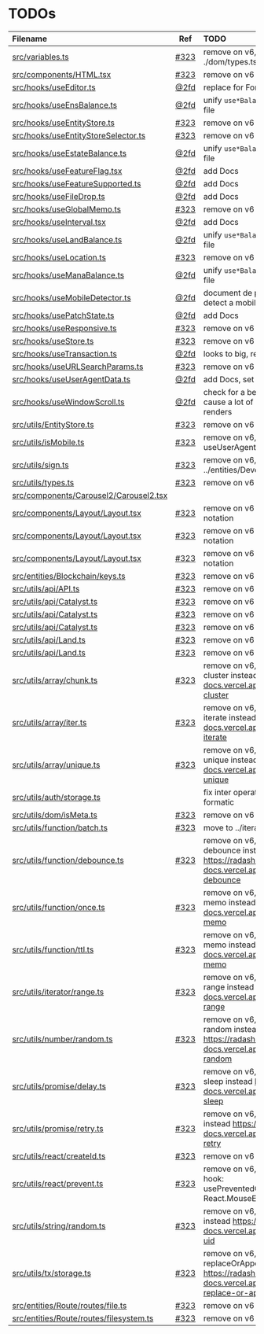 # TODOs

| Filename                                                                              |                                  Ref                                   | TODO                                                                                                         |
| :------------------------------------------------------------------------------------ | :--------------------------------------------------------------------: | :----------------------------------------------------------------------------------------------------------- |
| [src/variables.ts](src/variables.ts#L1)                                               | [#323](https://github.com/decentraland/decentraland-gatsby/issues/323) | remove on v6, move to ./dom/types.ts                                                                         |
| [src/components/HTML.tsx](src/components/HTML.tsx#L1)                                 | [#323](https://github.com/decentraland/decentraland-gatsby/issues/323) | remove on v6                                                                                                 |
| [src/hooks/useEditor.ts](src/hooks/useEditor.ts#L1)                                   |                     [@2fd](https://github.com/2fd)                     | replace for Formick on v6                                                                                    |
| [src/hooks/useEnsBalance.ts](src/hooks/useEnsBalance.ts#L1)                           |                     [@2fd](https://github.com/2fd)                     | unify `use*Balance` on a single file                                                                         |
| [src/hooks/useEntityStore.ts](src/hooks/useEntityStore.ts#L1)                         | [#323](https://github.com/decentraland/decentraland-gatsby/issues/323) | remove on v6                                                                                                 |
| [src/hooks/useEntityStoreSelector.ts](src/hooks/useEntityStoreSelector.ts#L1)         | [#323](https://github.com/decentraland/decentraland-gatsby/issues/323) | remove on v6                                                                                                 |
| [src/hooks/useEstateBalance.ts](src/hooks/useEstateBalance.ts#L1)                     |                     [@2fd](https://github.com/2fd)                     | unify `use*Balance` on a single file                                                                         |
| [src/hooks/useFeatureFlag.tsx](src/hooks/useFeatureFlag.tsx#L1)                       |                     [@2fd](https://github.com/2fd)                     | add Docs                                                                                                     |
| [src/hooks/useFeatureSupported.ts](src/hooks/useFeatureSupported.ts#L1)               |                     [@2fd](https://github.com/2fd)                     | add Docs                                                                                                     |
| [src/hooks/useFileDrop.ts](src/hooks/useFileDrop.ts#L1)                               |                     [@2fd](https://github.com/2fd)                     | add Docs                                                                                                     |
| [src/hooks/useGlobalMemo.ts](src/hooks/useGlobalMemo.ts#L1)                           | [#323](https://github.com/decentraland/decentraland-gatsby/issues/323) | remove on v6                                                                                                 |
| [src/hooks/useInterval.tsx](src/hooks/useInterval.tsx#L1)                             |                     [@2fd](https://github.com/2fd)                     | add Docs                                                                                                     |
| [src/hooks/useLandBalance.ts](src/hooks/useLandBalance.ts#L1)                         |                     [@2fd](https://github.com/2fd)                     | unify `use*Balance` on a single file                                                                         |
| [src/hooks/useLocation.ts](src/hooks/useLocation.ts#L1)                               | [#323](https://github.com/decentraland/decentraland-gatsby/issues/323) | remove on v6                                                                                                 |
| [src/hooks/useManaBalance.ts](src/hooks/useManaBalance.ts#L1)                         |                     [@2fd](https://github.com/2fd)                     | unify `use*Balance` on a single file                                                                         |
| [src/hooks/useMobileDetector.ts](src/hooks/useMobileDetector.ts#L1)                   |                     [@2fd](https://github.com/2fd)                     | document de proper way to detect a mobile device                                                             |
| [src/hooks/usePatchState.ts](src/hooks/usePatchState.ts#L1)                           |                     [@2fd](https://github.com/2fd)                     | add Docs                                                                                                     |
| [src/hooks/useResponsive.ts](src/hooks/useResponsive.ts#L1)                           | [#323](https://github.com/decentraland/decentraland-gatsby/issues/323) | remove on v6                                                                                                 |
| [src/hooks/useStore.ts](src/hooks/useStore.ts#L1)                                     | [#323](https://github.com/decentraland/decentraland-gatsby/issues/323) | remove on v6                                                                                                 |
| [src/hooks/useTransaction.ts](src/hooks/useTransaction.ts#L1)                         |                     [@2fd](https://github.com/2fd)                     | looks to big, refactor?                                                                                      |
| [src/hooks/useURLSearchParams.ts](src/hooks/useURLSearchParams.ts#L1)                 | [#323](https://github.com/decentraland/decentraland-gatsby/issues/323) | remove on v6                                                                                                 |
| [src/hooks/useUserAgentData.ts](src/hooks/useUserAgentData.ts#L1)                     |                     [@2fd](https://github.com/2fd)                     | add Docs, set as good practice                                                                               |
| [src/hooks/useWindowScroll.ts](src/hooks/useWindowScroll.ts#L1)                       |                     [@2fd](https://github.com/2fd)                     | check for a better options, may cause a lot of unnecessary re renders                                        |
| [src/utils/EntityStore.ts](src/utils/EntityStore.ts#L1)                               | [#323](https://github.com/decentraland/decentraland-gatsby/issues/323) | remove on v6                                                                                                 |
| [src/utils/isMobile.ts](src/utils/isMobile.ts#L1)                                     | [#323](https://github.com/decentraland/decentraland-gatsby/issues/323) | remove on v6, use hook useUserAgentData                                                                      |
| [src/utils/sign.ts](src/utils/sign.ts#L1)                                             | [#323](https://github.com/decentraland/decentraland-gatsby/issues/323) | remove on v6, move it to ../entities/Development                                                             |
| [src/utils/types.ts](src/utils/types.ts#L1)                                           | [#323](https://github.com/decentraland/decentraland-gatsby/issues/323) | remove on v6                                                                                                 |
| [src/components/Carousel2/Carousel2.tsx](src/components/Carousel2/Carousel2.tsx#L23)  |                                                                        |                                                                                                              |
| [src/components/Layout/Layout.tsx](src/components/Layout/Layout.tsx#L125)             | [#323](https://github.com/decentraland/decentraland-gatsby/issues/323) | remove on v6 use bem notation                                                                                |
| [src/components/Layout/Layout.tsx](src/components/Layout/Layout.tsx#L138)             | [#323](https://github.com/decentraland/decentraland-gatsby/issues/323) | remove on v6 use bem notation                                                                                |
| [src/components/Layout/Layout.tsx](src/components/Layout/Layout.tsx#L168)             | [#323](https://github.com/decentraland/decentraland-gatsby/issues/323) | remove on v6 use bem notation                                                                                |
| [src/entities/Blockchain/keys.ts](src/entities/Blockchain/keys.ts#L1)                 | [#323](https://github.com/decentraland/decentraland-gatsby/issues/323) | remove on v6                                                                                                 |
| [src/utils/api/API.ts](src/utils/api/API.ts#L17)                                      | [#323](https://github.com/decentraland/decentraland-gatsby/issues/323) | remove on v6                                                                                                 |
| [src/utils/api/Catalyst.ts](src/utils/api/Catalyst.ts#L66)                            | [#323](https://github.com/decentraland/decentraland-gatsby/issues/323) | remove on v6                                                                                                 |
| [src/utils/api/Catalyst.ts](src/utils/api/Catalyst.ts#L78)                            | [#323](https://github.com/decentraland/decentraland-gatsby/issues/323) | remove on v6                                                                                                 |
| [src/utils/api/Catalyst.ts](src/utils/api/Catalyst.ts#L120)                           | [#323](https://github.com/decentraland/decentraland-gatsby/issues/323) | remove on v6                                                                                                 |
| [src/utils/api/Land.ts](src/utils/api/Land.ts#L103)                                   | [#323](https://github.com/decentraland/decentraland-gatsby/issues/323) | remove on v6                                                                                                 |
| [src/utils/api/Land.ts](src/utils/api/Land.ts#L115)                                   | [#323](https://github.com/decentraland/decentraland-gatsby/issues/323) | remove on v6                                                                                                 |
| [src/utils/array/chunk.ts](src/utils/array/chunk.ts#L1)                               | [#323](https://github.com/decentraland/decentraland-gatsby/issues/323) | remove on v6, use radash cluster instead https://radash-docs.vercel.app/docs/array-cluster                   |
| [src/utils/array/iter.ts](src/utils/array/iter.ts#L1)                                 | [#323](https://github.com/decentraland/decentraland-gatsby/issues/323) | remove on v6, use radash iterate instead https://radash-docs.vercel.app/docs/array-iterate                   |
| [src/utils/array/unique.ts](src/utils/array/unique.ts#L1)                             | [#323](https://github.com/decentraland/decentraland-gatsby/issues/323) | remove on v6, use radash unique instead https://radash-docs.vercel.app/docs/array-unique                     |
| [src/utils/auth/storage.ts](src/utils/auth/storage.ts#L17)                            |                                                                        | fix inter operativity with formatic                                                                          |
| [src/utils/dom/isMeta.ts](src/utils/dom/isMeta.ts#L1)                                 | [#323](https://github.com/decentraland/decentraland-gatsby/issues/323) | remove on v6                                                                                                 |
| [src/utils/function/batch.ts](src/utils/function/batch.ts#L1)                         | [#323](https://github.com/decentraland/decentraland-gatsby/issues/323) | move to ../iterator                                                                                          |
| [src/utils/function/debounce.ts](src/utils/function/debounce.ts#L1)                   | [#323](https://github.com/decentraland/decentraland-gatsby/issues/323) | remove on v6, use radash debounce instead https://radash-docs.vercel.app/docs/curry-debounce                 |
| [src/utils/function/once.ts](src/utils/function/once.ts#L1)                           | [#323](https://github.com/decentraland/decentraland-gatsby/issues/323) | remove on v6, use radash memo instead https://radash-docs.vercel.app/docs/curry-memo                         |
| [src/utils/function/ttl.ts](src/utils/function/ttl.ts#L1)                             | [#323](https://github.com/decentraland/decentraland-gatsby/issues/323) | remove on v6, use radash memo instead https://radash-docs.vercel.app/docs/curry-memo                         |
| [src/utils/iterator/range.ts](src/utils/iterator/range.ts#L1)                         | [#323](https://github.com/decentraland/decentraland-gatsby/issues/323) | remove on v6, use radash range instead https://radash-docs.vercel.app/docs/curry-range                       |
| [src/utils/number/random.ts](src/utils/number/random.ts#L1)                           | [#323](https://github.com/decentraland/decentraland-gatsby/issues/323) | remove on v6, use radash random instead https://radash-docs.vercel.app/docs/random-random                    |
| [src/utils/promise/delay.ts](src/utils/promise/delay.ts#L1)                           | [#323](https://github.com/decentraland/decentraland-gatsby/issues/323) | remove on v6, use radash sleep instead https://radash-docs.vercel.app/docs/async-sleep                       |
| [src/utils/promise/retry.ts](src/utils/promise/retry.ts#L1)                           | [#323](https://github.com/decentraland/decentraland-gatsby/issues/323) | remove on v6, use radash retry instead https://radash-docs.vercel.app/docs/async-retry                       |
| [src/utils/react/createId.ts](src/utils/react/createId.ts#L1)                         | [#323](https://github.com/decentraland/decentraland-gatsby/issues/323) | remove on v6                                                                                                 |
| [src/utils/react/prevent.ts](src/utils/react/prevent.ts#L1)                           | [#323](https://github.com/decentraland/decentraland-gatsby/issues/323) | remove on v6, move it into a hook: usePreventedCallback((e: React.MouseEvent<any>) => any)                   |
| [src/utils/string/random.ts](src/utils/string/random.ts#L1)                           | [#323](https://github.com/decentraland/decentraland-gatsby/issues/323) | remove on v6, use radash uid instead https://radash-docs.vercel.app/docs/random-uid                          |
| [src/utils/tx/storage.ts](src/utils/tx/storage.ts#L12)                                | [#323](https://github.com/decentraland/decentraland-gatsby/issues/323) | remove on v6, use radash replaceOrAppend instead https://radash-docs.vercel.app/docs/array-replace-or-append |
| [src/entities/Route/routes/file.ts](src/entities/Route/routes/file.ts#L1)             | [#323](https://github.com/decentraland/decentraland-gatsby/issues/323) | remove on v6                                                                                                 |
| [src/entities/Route/routes/filesystem.ts](src/entities/Route/routes/filesystem.ts#L1) | [#323](https://github.com/decentraland/decentraland-gatsby/issues/323) | remove on v6                                                                                                 |
